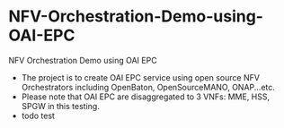 # NFV-Orchestration-Demo-using-OAI-EPC
NFV Orchestration Demo using OAI EPC
- The project is to create OAI EPC service using open source NFV Orchestrators including OpenBaton, OpenSourceMANO, ONAP...etc.
- Please note that OAI EPC are disaggregated to 3 VNFs: MME, HSS, SPGW in this testing.
- todo test
